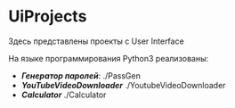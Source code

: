 # UiProjects

Здесь представлены проекты с User Interface

На языке программирования Python3 реализованы:

* __*Генератор паролей*__: ./PassGen
* __*YouTubeVideoDownloader*__ ./YoutubeVideoDownloader
* __*Calculator*__ ./Calculator
